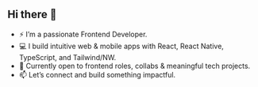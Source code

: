 ## Hi there 👋

- ⚡ I’m a passionate Frontend Developer.
- 💻 I build intuitive web & mobile apps with React, React Native, TypeScript, and Tailwind/NW.
- 🚀 Currently open to frontend roles, collabs & meaningful tech projects.
- 📫 Let’s connect and build something impactful.
<!--
**AskTiba/AskTiba** is a ✨ _special_ ✨ repository because its `README.md` (this file) appears on your GitHub profile.

Here are some ideas to get you started:

- 🔭 I’m currently working on ...
- 🌱 I’m currently learning ...
🌐 I also automate systems with Python and bring strong networking knowledge to tech
- 👯 I’m looking to collaborate on ...
- 🤔 I’m looking for help with ...
- 💬 Ask me about ...
- 📫 How to reach me: ...
- 😄 Pronouns: ...
- ⚡ Fun fact: ...
-->
